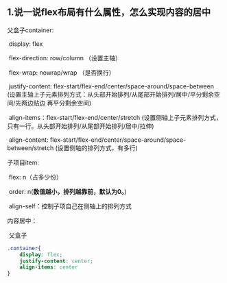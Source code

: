## 1.说一说flex布局有什么属性，怎么实现内容的居中

父盒子container:

​	display: flex

​	flex-direction: row/column （设置主轴）

​	flex-wrap: nowrap/wrap （是否换行）

​	justify-content: flex-start/flex-end/center/space-around/space-between (设置主轴上子元素排列方式：从头部开始排列/从尾部开始排列/居中/平分剩余空间/先两边贴边 再平分剩余空间)

​	align-items：flex-start/flex-end/center/stretch  (设置侧轴上子元素排列方式，只有一行。从头部开始排列/从尾部开始排列/居中/拉伸)

​	align-content: flex-start/flex-end/center/space-around/space-between/stretch (设置侧轴的排列方式，有多行)



子项目item:

​	flex: n（占多少份）

​	order: n(**数值越小，排列越靠前，默认为0。**)

​	align-self：控制子项自己在侧轴上的排列方式



内容居中：

​	父盒子

``` css
.container{
    display: flex;
    justify-content: center;
    align-items: center
}
```

